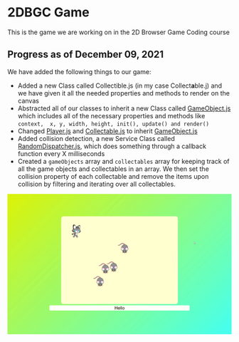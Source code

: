 # 2DBGC Game

This is the game we are working on in the 2D Browser Game Coding course

## Progress as of December 09, 2021

We have added the following things to our game: 

 - Added a new Class called Collectible.js (in my case Collect**a**ble.j) and we have given it all the needed properties and methods to render on the canvas  
 - Abstracted all of our classes to inherit a new Class called 
[GameObject.js](https://github.com/sebastianttr/2DBGC_Game/blob/master/Services/GameObject.js) which includes all of the necessary properties and methods like `context,  x, y, width, height, init(), update() and render()`
 - Changed [Player.js](https://github.com/sebastianttr/2DBGC_Game/blob/master/Objects/Player.js) and [Collectable.js](https://github.com/sebastianttr/2DBGC_Game/blob/master/Objects/Collectable.js) to inherit [GameObject.js](https://github.com/sebastianttr/2DBGC_Game/blob/master/Services/GameObject.js)
 - Added collision detection, a new Service Class called [RandomDispatcher.js](https://github.com/user/repo/blob/branch/other_file.md), which does something through a callback function every X milliseconds
 - Created a `gameObjects` array and `collectables` array for keeping track of all the game objects and collectables in an array. We then set the collision property of each collectable and remove the items upon collision by filtering and iterating over all collectables.

![](https://raw.githubusercontent.com/sebastianttr/2DBGC_Game/master/gameprogress_09_12_21.gif)
